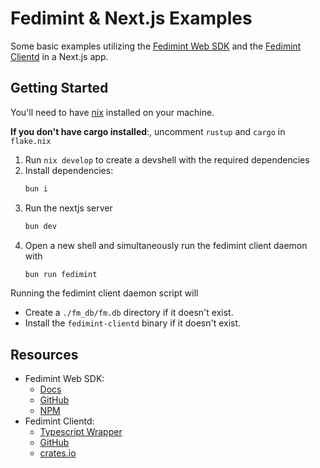 # Fedimint & Next.js Examples

Some basic examples utilizing the [Fedimint Web SDK](https://web.fedimint.org/) and the [Fedimint Clientd](https://github.com/fedimint/fedimint-clientd) in a Next.js app.

## Getting Started

You'll need to have [nix](https://nixos.org) installed on your machine.

**If you don't have cargo installed**:, uncomment `rustup` and `cargo` in `flake.nix`

1. Run `nix develop` to create a devshell with the required dependencies
2. Install dependencies:
    ```bash
    bun i
    ```
3. Run the nextjs server
    ```bash
    bun dev
    ```
4. Open a new shell and simultaneously run the fedimint client daemon with
    ```bash
    bun run fedimint
    ``` 

Running the fedimint client daemon script will

- Create a `./fm_db/fm.db` directory if it doesn't exist. 
- Install the `fedimint-clientd` binary if it doesn't exist.

## Resources

- Fedimint Web SDK:
    - [Docs](https://web.fedimint.org/)
    - [GitHub](https://github.com/fedimint/fedimint-web-sdk)
    - [NPM](https://www.npmjs.com/package/@fedimint/core-web)
- Fedimint Clientd:
    - [Typescript Wrapper](https://github.com/fedimint/fedimint-clientd/tree/master/wrappers/fedimint-ts)
    - [GitHub](https://github.com/fedimint/fedimint-clientd)
    - [crates.io](https://crates.io/crates/fedimint-clientd)
